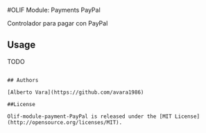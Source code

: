 #OLIF Module: Payments PayPal

Controlador para pagar con PayPal


## Usage

TODO

```

## Authors

[Alberto Vara](https://github.com/avara1986)

##License

Olif-module-payment-PayPal is released under the [MIT License](http://opensource.org/licenses/MIT).
